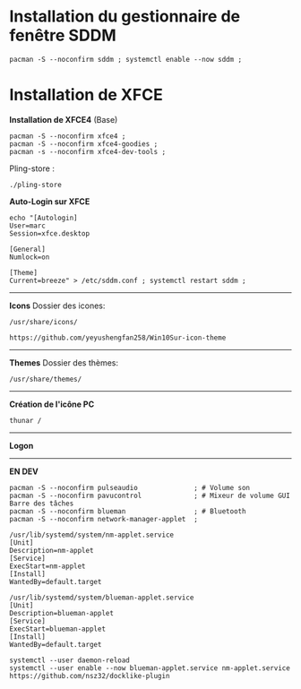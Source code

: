 # Installation du gestionnaire de fenêtre SDDM
``` 
pacman -S --noconfirm sddm ; systemctl enable --now sddm ;
``` 

# Installation de XFCE

**Installation de XFCE4** (Base)
```
pacman -S --noconfirm xfce4 ;
pacman -S --noconfirm xfce4-goodies ;
pacman -s --noconfirm xfce4-dev-tools ;
```


Pling-store :
```
./pling-store 
```

**Auto-Login sur XFCE**
```
echo "[Autologin]
User=marc
Session=xfce.desktop

[General]
Numlock=on

[Theme]
Current=breeze" > /etc/sddm.conf ; systemctl restart sddm ;
```
---------------------------------------------------------------------------------------------
**Icons**
Dossier des icones:
```
/usr/share/icons/
```
```
https://github.com/yeyushengfan258/Win10Sur-icon-theme
```
---------------------------------------------------------------------------------------------
**Themes**
Dossier des thèmes:
```
/usr/share/themes/
```
---------------------------------------------------------------------------------------------
**Création de l'icône PC**
```
thunar /
```
---------------------------------------------------------------------------------------------
**Logon**











---------------------------------------------------------------------------------------------
**EN DEV**
```
pacman -S --noconfirm pulseaudio              ; # Volume son
pacman -S --noconfirm pavucontrol             ; # Mixeur de volume GUI Barre des tâches
pacman -S --noconfirm blueman                 ; # Bluetooth
pacman -S --noconfirm network-manager-applet  ;

/usr/lib/systemd/system/nm-applet.service
[Unit]
Description=nm-applet
[Service]
ExecStart=nm-applet
[Install]
WantedBy=default.target

/usr/lib/systemd/system/blueman-applet.service
[Unit]
Description=blueman-applet
[Service]
ExecStart=blueman-applet
[Install]
WantedBy=default.target

systemctl --user daemon-reload
systemctl --user enable --now blueman-applet.service nm-applet.service
https://github.com/nsz32/docklike-plugin
```
